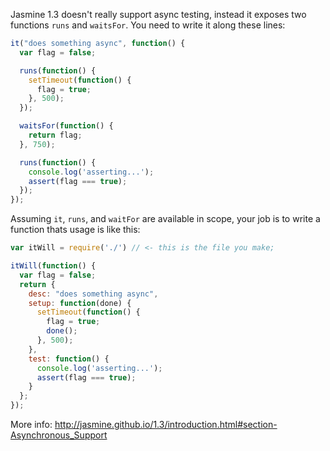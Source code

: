 Jasmine 1.3 doesn't really support async testing, instead it exposes two functions `runs` and `waitsFor`. You need to write it along these lines:

```js
it("does something async", function() {
  var flag = false;

  runs(function() {  
    setTimeout(function() {
      flag = true;
    }, 500);
  });

  waitsFor(function() {
    return flag;
  }, 750);

  runs(function() {
    console.log('asserting...');
    assert(flag === true);
  });
});
```

Assuming `it`, `runs`, and `waitFor` are available in scope, your job is to write a function thats usage is like this:

```js
var itWill = require('./') // <- this is the file you make;

itWill(function() {
  var flag = false;
  return {
    desc: "does something async",
    setup: function(done) {
      setTimeout(function() {
        flag = true;
        done();
      }, 500);
    },
    test: function() {
      console.log('asserting...');
      assert(flag === true);
    }
  };
});
```

More info: http://jasmine.github.io/1.3/introduction.html#section-Asynchronous_Support
